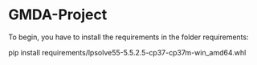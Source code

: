 # GMDA-Project

To begin, you have to install the requirements in the folder requirements:

pip install requirements/lpsolve55-5.5.2.5-cp37-cp37m-win_amd64.whl
